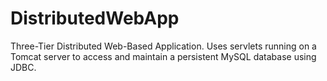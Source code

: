# DistributedWebApp
Three-Tier Distributed Web-Based Application. Uses servlets running on a Tomcat server to access and maintain a persistent MySQL database using JDBC.

